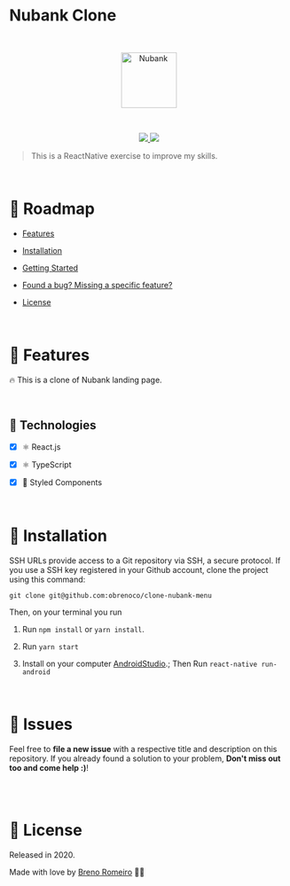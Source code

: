 # Nubank Clone
<br/>
<p  align="center">
<img  src="https://media.giphy.com/media/SHT2ELb4lvmLU9IcC1/giphy.gif"  height="100" alt="Nubank">
</p>
<br/>


<p  align="center">
  <a  href="">
  <img  src="https://img.shields.io/github/stars/obrenoco/clone-nubank-menu"/>
  </a>
  <img  src="https://img.shields.io/github/forks/obrenoco/clone-nubank-menu"/>
  </a>
</p>







> This is a ReactNative exercise to improve my skills.



<br />



# :pushpin: Roadmap



* [Features](#rocket-features)

* [Installation](#construction_worker-installation)


* [Getting Started](#runner-getting-started)


* [Found a bug? Missing a specific feature?](#bug-issues)


* [License](#closed_book-license)


<br />

# :rocket: Features

🔥 This is a clone of Nubank landing page.


<br />

## :robot: Technologies

- [x] ⚛ React.js
- [x] ⚛ TypeScript
- [x] 💅 Styled Components





<br />

# :construction_worker: Installation



SSH URLs provide access to a Git repository via SSH, a secure protocol. If you use a SSH key registered in your Github account, clone the project using this command:



```git clone git@github.com:obrenoco/clone-nubank-menu```


Then, on your terminal you run

1. Run `npm install` or `yarn install`.<br />


2. Run `yarn start`


3. Install on your computer [AndroidStudio](https://react-native.rocketseat.dev/).;
   Then Run `react-native run-android`
   
   
<br />


# :bug: Issues



Feel free to **file a new issue** with a respective title and description on this repository. If you already found a solution to your problem, **Don't miss out too and come help :)**!



<br />








<br/>

# :closed_book: License


Released in 2020.

Made with love by [Breno Romeiro](https://github.com/obrenoco) 💜🚀
